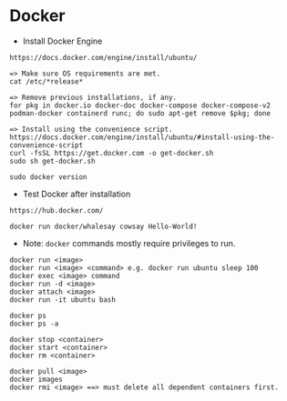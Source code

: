 # Docker
- Install Docker Engine
```
https://docs.docker.com/engine/install/ubuntu/

=> Make sure OS requirements are met.
cat /etc/*release*

=> Remove previous installations, if any.
for pkg in docker.io docker-doc docker-compose docker-compose-v2 podman-docker containerd runc; do sudo apt-get remove $pkg; done

=> Install using the convenience script.
https://docs.docker.com/engine/install/ubuntu/#install-using-the-convenience-script
curl -fsSL https://get.docker.com -o get-docker.sh
sudo sh get-docker.sh

sudo docker version
```

- Test Docker after installation
```
https://hub.docker.com/

docker run docker/whalesay cowsay Hello-World!
```

- Note: `docker` commands mostly require privileges to run.

```
docker run <image>
docker run <image> <command> e.g. docker run ubuntu sleep 100
docker exec <image> command
docker run -d <image>
docker attach <image>
docker run -it ubuntu bash
```

```
docker ps
docker ps -a
```

```
docker stop <container>
docker start <container>
docker rm <container>
```

```
docker pull <image>
docker images
docker rmi <image> ==> must delete all dependent containers first.
```
